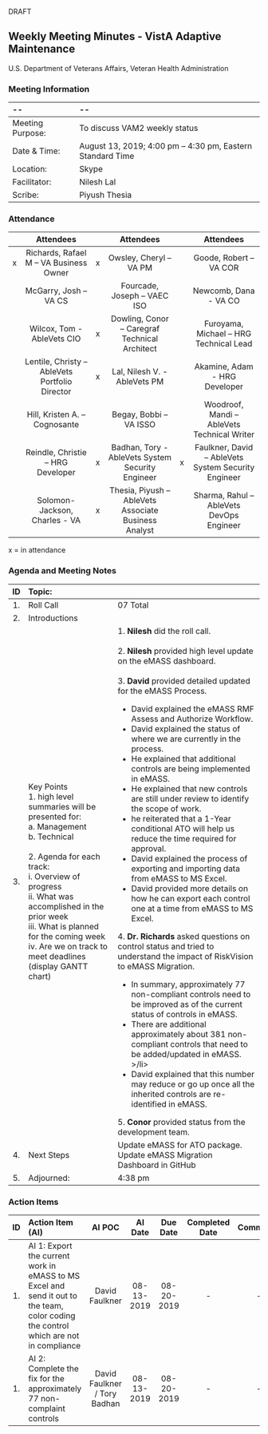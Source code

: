 DRAFT

## Weekly Meeting Minutes  - VistA Adaptive Maintenance
U.S. Department of Veterans Affairs, Veteran Health Administration


### Meeting Information
| -- | -- |
|:---|:---|
| Meeting Purpose: | To discuss VAM2 weekly status  |
| Date & Time: | August 13, 2019; 4:00 pm – 4:30 pm, Eastern Standard Time |
| Location:	| Skype | 
| Facilitator:	| Nilesh Lal |
| Scribe: | Piyush Thesia |


### Attendance

|  | Attendees |  | Attendees	|  | Attendees |
|:---:|:---:|:---:|:---:|:---:|:---:|
| x | Richards, Rafael M – VA Business Owner | x | Owsley, Cheryl – VA PM |  | Goode, Robert – VA COR |
|   | McGarry, Josh – VA CS |  | Fourcade, Joseph – VAEC ISO |  | Newcomb, Dana - VA CO | 
|  | Wilcox, Tom - AbleVets CIO | x | Dowling, Conor – Caregraf Technical Architect |  | Furoyama, Michael – HRG Technical Lead | 
|  | Lentile, Christy – AbleVets Portfolio Director | x |  Lal, Nilesh V. - AbleVets PM |  | Akamine, Adam - HRG Developer |
| | Hill, Kristen A. – Cognosante |  | Begay, Bobbi – VA ISSO  |  | Woodroof, Mandi – AbleVets Technical Writer |
|  | Reindle, Christie – HRG Developer | x | Badhan, Tory - AbleVets System Security Engineer  | x | Faulkner, David – AbleVets System Security Engineer  |
|  | Solomon-Jackson, Charles - VA | x | Thesia, Piyush – AbleVets Associate Business Analyst |  | Sharma, Rahul – AbleVets DevOps Engineer |


x = in attendance


### Agenda and Meeting Notes

| ID | Topic: |  |
|:---:|:---|:---|
| 1. | Roll Call | 07 Total |
| 2. | Introductions |  | 
| 3. | Key Points </br>  1. high level summaries will be presented for:  </br>  a. Management  </br>  b. Technical  </br> </br> 2. Agenda for each track:  </br>  i. Overview of progress  </br> ii. What was accomplished in the prior week </br> iii. What is planned for the coming week </br>  iv.	Are we on track to meet deadlines (display GANTT chart) | 1. **Nilesh** did the roll call. </br> </br> 2. **Nilesh** provided high level update on the eMASS dashboard. </br> </br>  3. **David** provided detailed updated for the eMASS Process. <ul> <li> David explained the eMASS RMF Assess and Authorize Workflow.</li> <li> David explained the status of where we are currently in the process.</li> <li>He explained that additional controls are being implemented in eMASS.</li> <li> He explained that new controls are still under review to identify the scope of work. </li> <li> he reiterated that a 1-Year conditional ATO will help us reduce the time required for approval. </li> <li> David explained the process of exporting and importing data from eMASS to MS Excel. </li> <li> David provided more details on how he can export each control one at a time from eMASS to MS Excel. </li> </ul> 4. **Dr. Richards** asked questions on control status and tried to understand the impact of RiskVision to eMASS Migration. <ul> <li> In summary, approximately 77 non-compliant controls need to be improved as of the current status of controls in eMASS. </li> <li> There are additional approximately about 381 non-compliant controls that need to be added/updated in eMASS.  >/li> <li> David explained that this number may reduce or go up once all the inherited controls are re-identified in eMASS. </li> </ul> 5. **Conor** provided status from the development team. | 
| 4. |	Next Steps | Update eMASS for ATO package. Update eMASS Migration Dashboard in GitHub  |
| 5. | Adjourned: | 4:38 pm |



### Action Items

| ID | Action Item (AI) | AI POC | AI Date | Due Date | Completed Date | Comments |
|:---:|:---|:---:|:---:|:---:|:---:|:---:|
| 1. | AI 1: Export the current work in eMASS to MS Excel and send it out to the team, color coding the control which are not in compliance | David Faulkner | 08-13-2019 | 08-20-2019 | - | - |
| 1. | AI 2: Complete the fix for the approximately 77 non-complaint controls | David Faulkner / Tory Badhan |  08-13-2019 | 08-20-2019 | - | - |
